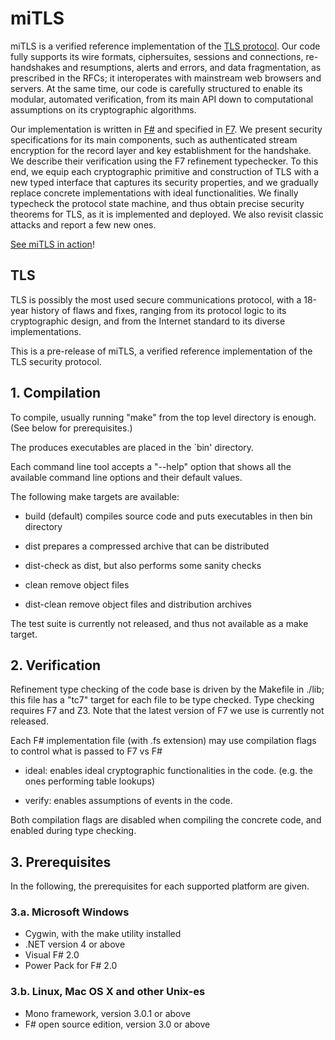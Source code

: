 # miTLS

miTLS is a verified reference implementation of the
[TLS protocol](http://tools.ietf.org/html/rfc5246). Our code fully
supports its wire formats, ciphersuites, sessions and connections, re-handshakes
and resumptions, alerts and errors, and data fragmentation, as prescribed in the
RFCs; it interoperates with mainstream web browsers and servers. At the same
time, our code is carefully structured to enable its modular, automated
verification, from its main API down to computational assumptions on its
cryptographic algorithms.

Our implementation is written in [F#](http://fsharp.org/) and specified in
[F7](http://research.microsoft.com/en-us/projects/f7/). We present security
specifications for its main components, such as authenticated stream encryption
for the record layer and key establishment for the handshake. We describe their
verification using the F7 refinement typechecker. To this end, we equip each
cryptographic primitive and construction of TLS with a new typed interface that
captures its security properties, and we gradually replace concrete
implementations with ideal functionalities. We finally typecheck the protocol
state machine, and thus obtain precise security theorems for TLS, as it is
implemented and deployed. We also revisit classic attacks and report a few new
ones.

[See miTLS in action](https://www.mitls.org/)!

## TLS

TLS is possibly the most used secure communications protocol, with a 18-year
history of flaws and fixes, ranging from its protocol logic to its cryptographic
design, and from the Internet standard to its diverse implementations.


This is a pre-release of miTLS, a verified reference implementation of
the TLS security protocol.

## 1. Compilation

To compile, usually running "make" from the top level directory is
enough. (See below for prerequisites.)

The produces executables are placed in the `bin' directory.

Each command line tool accepts a "--help" option that shows all the
available command line options and their default values.

The following make targets are available:

- build (default)
    compiles source code and puts executables in then bin directory

- dist
    prepares a compressed archive that can be distributed

- dist-check
    as dist, but also performs some sanity checks

- clean
    remove object files

- dist-clean
    remove object files and distribution archives

The test suite is currently not released, and thus not
available as a make target.

## 2. Verification

Refinement type checking of the code base is driven by the Makefile in
./lib; this file has a "tc7" target for each file to be type checked.
Type checking requires F7 and Z3. Note that the latest version of F7
we use is currently not released.

Each F# implementation file (with .fs extension) may use compilation
flags to control what is passed to F7 vs F#

- ideal: enables ideal cryptographic functionalities in the code.
  (e.g. the ones performing table lookups)

- verify: enables assumptions of events in the code.

Both compilation flags are disabled when compiling the concrete code,
and enabled during type checking.

## 3. Prerequisites

In the following, the prerequisites for each supported platform are
given. 

### 3.a. Microsoft Windows

- Cygwin, with the make utility installed
- .NET version 4 or above
- Visual F# 2.0
- Power Pack for F# 2.0

### 3.b. Linux, Mac OS X and other Unix-es

- Mono framework, version 3.0.1 or above
- F# open source edition, version 3.0 or above

